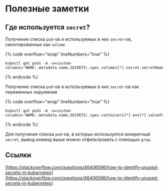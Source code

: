 # Полезные заметки

## Где используется `secret`?

Получение списка `pod`-ов и используемых в них `secret`-ов, смонтированных как `volume`

{% code overflow="wrap" lineNumbers="true" %}
```shell
kubectl get pods -A -o=custom-columns='NAME:.metadata.name,SECRETS:.spec.volumes[*].secret.secretName'
```
{% endcode %}

Получение списка `pod`-ов и используемых в них `secret`-ов как переменных окружения

{% code overflow="wrap" lineNumbers="true" %}
```
kubectl get pods -A -o=custom-columns='NAME:.metadata.name,SECRETS:.spec.containers[*].env[*].valueFrom.secretKeyRef.name'
```
{% endcode %}

Для получения списка `pod`-ов, в которых используется конкретный `secret`, вывод команд выше можно отфильтровать с помощью `grep`.

## Ссылки

[https://stackoverflow.com/questions/46406596/how-to-identify-unused-secrets-in-kubernetes](https://stackoverflow.com/questions/46406596/how-to-identify-unused-secrets-in-kubernetes)
